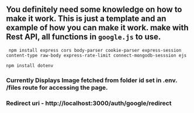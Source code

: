 ## You definitely need some knowledge on how to make it work. This is just a template and an example of how you can make it work. make with Rest API, all functions in ```google.js``` to use.

``` npm install express cors body-parser cookie-parser express-session content-type raw-body express-rate-limit connect-mongodb-sesssion ejs```

```npm install dotenv ```

### Currently Displays Image fetched from folder id set in .env. /files route for accessing the page.
### Redirect uri - http://localhost:3000/auth/google/redirect
